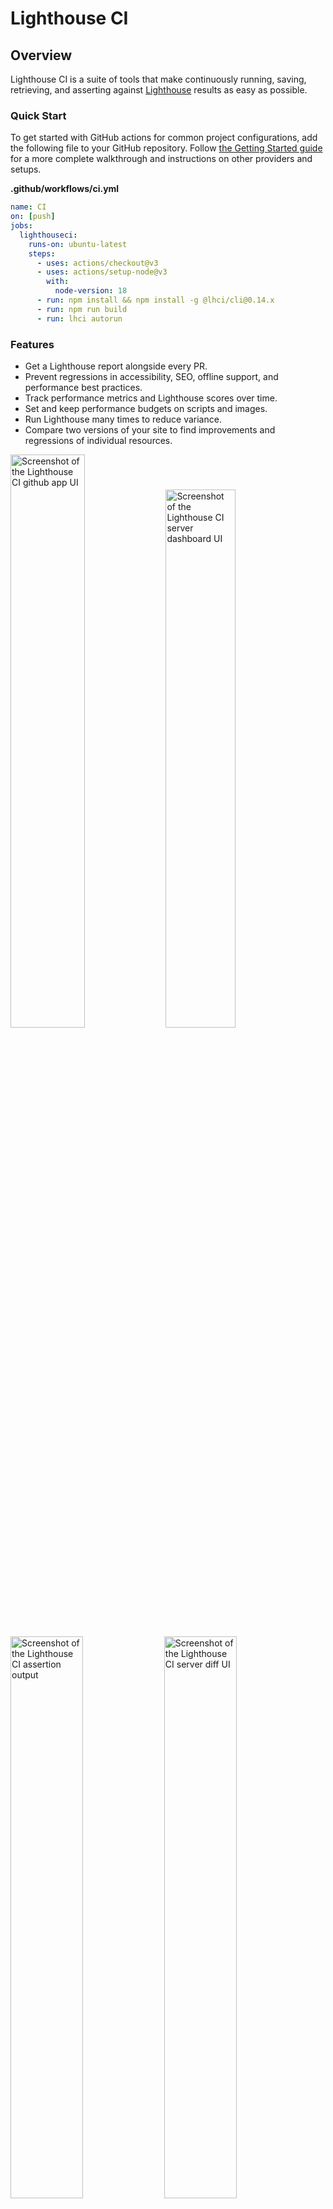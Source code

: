 # Lighthouse CI

## Overview

Lighthouse CI is a suite of tools that make continuously running, saving, retrieving, and asserting against [Lighthouse](https://github.com/GoogleChrome/lighthouse) results as easy as possible.

### Quick Start

To get started with GitHub actions for common project configurations, add the following file to your GitHub repository. Follow [the Getting Started guide](./docs/getting-started.md) for a more complete walkthrough and instructions on other providers and setups.

**.github/workflows/ci.yml**

```yaml
name: CI
on: [push]
jobs:
  lighthouseci:
    runs-on: ubuntu-latest
    steps:
      - uses: actions/checkout@v3
      - uses: actions/setup-node@v3
        with:
          node-version: 18
      - run: npm install && npm install -g @lhci/cli@0.14.x
      - run: npm run build
      - run: lhci autorun
```

### Features

- Get a Lighthouse report alongside every PR.
- Prevent regressions in accessibility, SEO, offline support, and performance best practices.
- Track performance metrics and Lighthouse scores over time.
- Set and keep performance budgets on scripts and images.
- Run Lighthouse many times to reduce variance.
- Compare two versions of your site to find improvements and regressions of individual resources.

<img src="https://user-images.githubusercontent.com/2301202/70814696-a4c41a00-1d91-11ea-9ed9-77811939c244.png"
alt="Screenshot of the Lighthouse CI github app UI" width="48.5%"> <img src="https://user-images.githubusercontent.com/2301202/79480502-c8af9a80-7fd3-11ea-8087-52f6c8ba6f03.png"
alt="Screenshot of the Lighthouse CI server dashboard UI" width="47%">
<img src="https://user-images.githubusercontent.com/2301202/70814842-ef459680-1d91-11ea-8b55-bb5d44eeb969.png"
alt="Screenshot of the Lighthouse CI assertion output" width="48%"> <img src="https://user-images.githubusercontent.com/2301202/70814650-85c58800-1d91-11ea-925e-af9d03f1b20d.png"
alt="Screenshot of the Lighthouse CI server diff UI" width="48%">

### Documentation

If you're already familiar with continuous integration and have an existing process, start with [Getting Started](./docs/getting-started.md).

If you're _not_ familiar with continuous integration, start with [Introduction to CI](./docs/introduction-to-ci.md).

- [Introduction to CI](./docs/introduction-to-ci.md)
- [Getting Started](./docs/getting-started.md)
- [Architecture](./docs/architecture.md)
- [Troubleshooting / FAQs](./docs/troubleshooting.md)
- [Configuration](./docs/configuration.md)
- [Server](./docs/server.md)
- [Versioning Policy](./docs/version-policy.md)

## Related Community Projects

A collection of projects using Lighthouse CI written by the community. If you're using Lighthouse CI in your open source project, open a PR to add it here!

- [Lighthouse CI GitHub Action](https://github.com/treosh/lighthouse-ci-action) - Automatically run Lighthouse CI on every PR with GitHub Actions, no infrastructure required.

- [Lighthouse CI Starter Example](https://github.com/hchiam/learning-lighthouse-ci) - A minimal example repo that you can use as a template when starting from scratch, offers a beginner-friendly quickstart guide using create-react-app.

## Community Guides

A collection of unofficial blog posts, tutorials, and guides written by the community on using Lighthouse CI. If you've written up a guide to using Lighthouse CI in your project, open a PR to add it here!

**NOTE:** This is not official documentation. You're encouraged to familiarize yourself with Lighthouse CI and read through [Getting Started](./docs/getting-started.md) before continuing.

- [Integrate Lighthouse CI for static website generator](https://blog.akansh.com/integrate-lighthouse-ci-with-static-site-generators/) - An article on integrating Lighthouse CI with static website generators like Gatsby, Jekyll, etc.
- [Automating Google Lighthouse audits and uploading results to Azure](https://keepinguptodate.com/pages/2021/07/automating-google-lighthouse-upload-to-azure/) - This article covers configuring Lighthouse CI to run against a website and uploading the results to a Lighthouse CI server Docker container running both locally and in Azure.

## Contributing

We welcome contributions to lighthouse-ci! Read our [contributing guide](./CONTRIBUTING.md) to get started.
